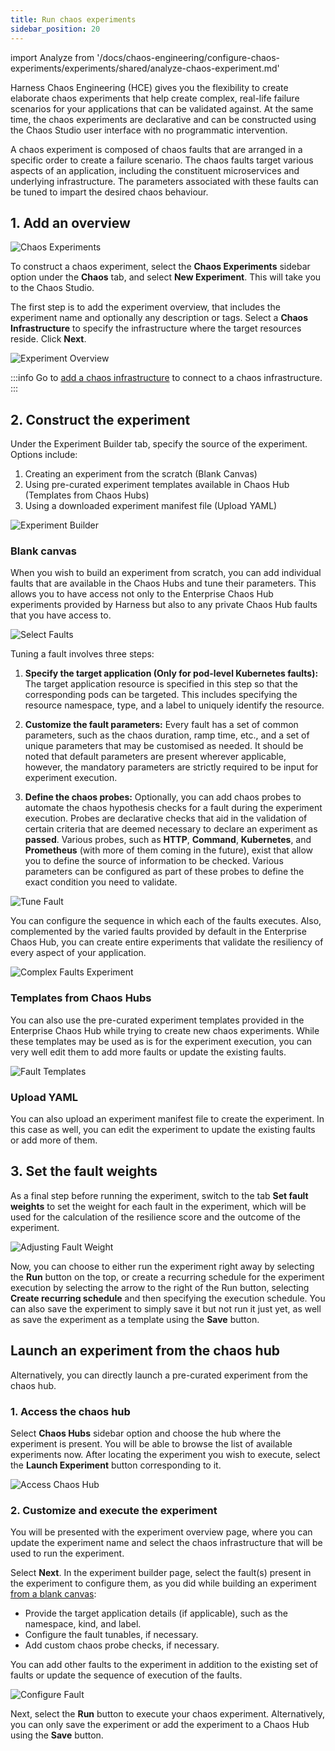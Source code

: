 ```yaml
---
title: Run chaos experiments
sidebar_position: 20
---
```


import Analyze from '/docs/chaos-engineering/configure-chaos-experiments/experiments/shared/analyze-chaos-experiment.md'

Harness Chaos Engineering (HCE) gives you the flexibility to create elaborate chaos experiments that help create complex, real-life failure scenarios for your applications that can be validated against. At the same time, the chaos experiments are declarative and can be constructed using the Chaos Studio user interface with no programmatic intervention.

A chaos experiment is composed of chaos faults that are arranged in a specific order to create a failure scenario. The chaos faults target various aspects of an application, including the constituent microservices and underlying infrastructure. The parameters associated with these faults can be tuned to impart the desired chaos behaviour.

## 1. Add an overview

![Chaos Experiments](./static/construct-and-run-custom-chaos-experiments/chaos-experiments.png)

To construct a chaos experiment, select the **Chaos Experiments** sidebar option under the **Chaos** tab, and select **New Experiment**. This will take you to the Chaos Studio.

The first step is to add the experiment overview, that includes the experiment name and optionally any description or tags. Select a **Chaos Infrastructure** to specify the infrastructure where the target resources reside. Click **Next**.

![Experiment Overview](./static/construct-and-run-custom-chaos-experiments/experiment-overview.png)

:::info
Go to [add a chaos infrastructure](../chaos-infrastructure/connect-chaos-infrastructures) to connect to a chaos infrastructure.
:::

## 2. Construct the experiment

Under the Experiment Builder tab, specify the source of the experiment. Options include:
1. Creating an experiment from the scratch (Blank Canvas)
2. Using pre-curated experiment templates available in Chaos Hub (Templates from Chaos Hubs)
3. Using a downloaded experiment manifest file (Upload YAML)

![Experiment Builder](./static/construct-and-run-custom-chaos-experiments/experiment-builder.png)

### Blank canvas
When you wish to build an experiment from scratch, you can add individual faults that are available in the Chaos Hubs and tune their parameters. This allows you to have access not only to the Enterprise Chaos Hub experiments provided by Harness but also to any private Chaos Hub faults that you have access to.

![Select Faults](./static/construct-and-run-custom-chaos-experiments/select-faults.png)

Tuning a fault involves three steps:

1. **Specify the target application (Only for pod-level Kubernetes faults):** The target application resource is specified in this step so that the corresponding pods can be targeted. This includes specifying the resource namespace, type, and a label to uniquely identify the resource.

2. **Customize the fault parameters:** Every fault has a set of common parameters, such as the chaos duration, ramp time, etc., and a set of unique parameters that may be customised as needed. It should be noted that default parameters are present wherever applicable, however, the mandatory parameters are strictly required to be input for experiment execution.

3. **Define the chaos probes:** Optionally, you can add chaos probes to automate the chaos hypothesis checks for a fault during the experiment execution. Probes are declarative checks that aid in the validation of certain criteria that are deemed necessary to declare an experiment as **passed**. Various probes, such as **HTTP**, **Command**, **Kubernetes**, and **Prometheus** (with more of them coming in the future), exist that allow you to define the source of information to be checked. Various parameters can be configured as part of these probes to define the exact condition you need to validate.

![Tune Fault](./static/construct-and-run-custom-chaos-experiments/tune-fault.png)

You can configure the sequence in which each of the faults executes. Also, complemented by the varied faults provided by default in the Enterprise Chaos Hub, you can create entire experiments that validate the resiliency of every aspect of your application.

![Complex Faults Experiment](./static/construct-and-run-custom-chaos-experiments/complex-faults-experiment.png)

### Templates from Chaos Hubs
You can also use the pre-curated experiment templates provided in the Enterprise Chaos Hub while trying to create new chaos experiments. While these templates may be used as is for the experiment execution, you can very well edit them to add more faults or update the existing faults.

![Fault Templates](./static/construct-and-run-custom-chaos-experiments/fault-templates.png)

### Upload YAML
You can also upload an experiment manifest file to create the experiment. In this case as well, you can edit the experiment to update the existing faults or add more of them.

## 3. Set the fault weights

As a final step before running the experiment, switch to the tab **Set fault weights** to set the weight for each fault in the experiment, which will be used for the calculation of the resilience score and the outcome of the experiment.

![Adjusting Fault Weight](./static/construct-and-run-custom-chaos-experiments/adjusting-fault-weight.png)

Now, you can choose to either run the experiment right away by selecting the **Run** button on the top, or create a recurring schedule for the experiment execution by selecting the arrow to the right of the Run button, selecting **Create recurring schedule** and then specifying the execution schedule. You can also save the experiment to simply save it but not run it just yet, as well as save the experiment as a template using the **Save** button.

## Launch an experiment from the chaos hub
Alternatively, you can directly launch a pre-curated experiment from the chaos hub.

### 1. Access the chaos hub
Select **Chaos Hubs** sidebar option and choose the hub where the experiment is present. You will be able to browse the list of available experiments now. After locating the experiment you wish to execute, select the **Launch Experiment** button corresponding to it.

![Access Chaos Hub](./static/construct-and-run-custom-chaos-experiments/access-chaoshub.png)

### 2. Customize and execute the experiment
You will be presented with the experiment overview page, where you can update the experiment name and select the chaos infrastructure that will be used to run the experiment.

Select **Next**. In the experiment builder page, select the fault(s) present in the experiment to configure them, as you did while building an experiment [from a blank canvas](#blank-canvas):

- Provide the target application details (if applicable), such as the namespace, kind, and label.
- Configure the fault tunables, if necessary.
- Add custom chaos probe checks, if necessary.

You can add other faults to the experiment in addition to the existing set of faults or update the sequence of execution of the faults.

![Configure Fault](./static/construct-and-run-custom-chaos-experiments/configure-fault.png)

Next, select the **Run** button to execute your chaos experiment. Alternatively, you can only save the experiment or add the experiment to a Chaos Hub using the **Save** button.

<Analyze />